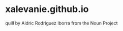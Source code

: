 # xalevanie.github.io

<!--citations-->

<!-- Icons -->
quill by Aldric Rodríguez Iborra from the Noun Project